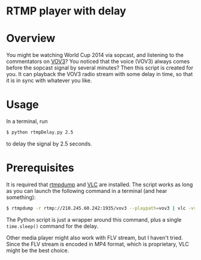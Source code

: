 RTMP player with delay
===

# Overview

You might be watching World Cup 2014 via sopcast, and listening to the commentators on [VOV3](http://vov3.vov.vn)?
You noticed that the voice (VOV3) always comes before the sopcast signal by several minutes?
Then this script is created for you.
It can playback the VOV3 radio stream with some delay in time, so that it is in sync with whatever you like.

# Usage

In a terminal, run
```sh
$ python rtmpDelay.py 2.5
```
to delay the signal by 2.5 seconds.

# Prerequisites

It is required that [rtmpdump](http://rtmpdump.mplayerhq.hu/) and [VLC](http://www.videolan.org/vlc/index.html) are installed. The script works as long as you can launch the following command in a terminal (and hear something):

```sh
$ rtmpdump -r rtmp://210.245.60.242:1935/vov3 --playpath=vov3 | vlc -vvv -
```

The Python script is just a wrapper around this command, plus a single `time.sleep()` command for the delay.

Other media player might also work with FLV stream, but I haven't tried. Since the FLV stream is encoded in MP4 format, which is proprietary, VLC might be the best choice.
